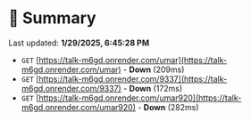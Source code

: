 # 📖 Summary
Last updated: **1/29/2025, 6:45:28 PM**

- `GET` [https://talk-m6gd.onrender.com/umar](https://talk-m6gd.onrender.com/umar) - **Down** (209ms)
- `GET` [https://talk-m6gd.onrender.com/9337](https://talk-m6gd.onrender.com/9337) - **Down** (172ms)
- `GET` [https://talk-m6gd.onrender.com/umar920](https://talk-m6gd.onrender.com/umar920) - **Down** (282ms)
